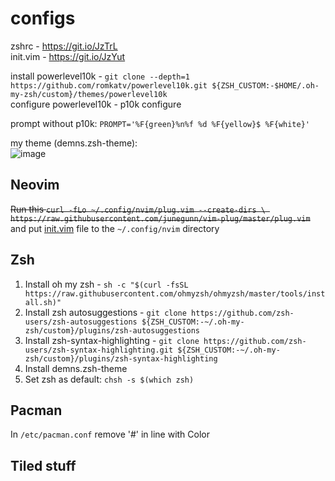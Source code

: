 # configs

zshrc - https://git.io/JzTrL <br>
init.vim - https://git.io/JzYut <br>

install powerlevel10k - ```git clone --depth=1 https://github.com/romkatv/powerlevel10k.git ${ZSH_CUSTOM:-$HOME/.oh-my-zsh/custom}/themes/powerlevel10k``` <br>
configure powerlevel10k - p10k configure


prompt without p10k:  ```PROMPT='%F{green}%n%f %d %F{yellow}$ %F{white}'```

my theme (demns.zsh-theme): <br>
![image](https://user-images.githubusercontent.com/69032700/161432897-de390766-2761-490d-ad16-6457af881ba6.png)


## Neovim

~~Run this ```curl -fLo ~/.config/nvim/plug.vim --create-dirs \
https://raw.githubusercontent.com/junegunn/vim-plug/master/plug.vim```~~
and put [init.vim](https://git.io/JzYut) file to the ```~/.config/nvim``` directory

## Zsh

1. Install oh my zsh - ```sh -c "$(curl -fsSL https://raw.githubusercontent.com/ohmyzsh/ohmyzsh/master/tools/install.sh)"``` <br>
2. Install zsh autosuggestions - ```git clone https://github.com/zsh-users/zsh-autosuggestions ${ZSH_CUSTOM:-~/.oh-my-zsh/custom}/plugins/zsh-autosuggestions```<br>
3. Install zsh-syntax-highlighting - ```git clone https://github.com/zsh-users/zsh-syntax-highlighting.git ${ZSH_CUSTOM:-~/.oh-my-zsh/custom}/plugins/zsh-syntax-highlighting``` <br>
4. Install demns.zsh-theme
5. Set zsh as default: ```chsh -s $(which zsh)```
## Pacman 

In ```/etc/pacman.conf``` remove '#' in line with Color

## Tiled stuff

